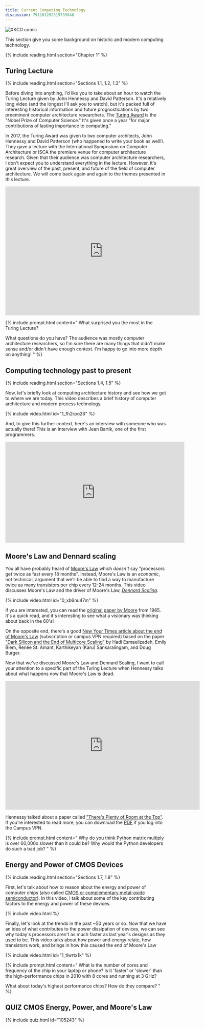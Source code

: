 ```yaml
---
title: Current Computing Technology
discussion: 791101292319735848
---
```


![XKCD comic](https://imgs.xkcd.com/comics/log_scale.png)

This section give you some background on historic and modern computing technology.

{% include reading.html section="Chapter 1" %}

## Turing Lecture

{% include reading.html section="Sections 1.1, 1.2, 1.3" %}

Before diving into anything, I'd like you to take about an hour to watch the Turing Lecture given by John Hennessy and David Patterson.
It's a relatively long video (and the longest I'll ask you to watch), but it's packed full of interesting historical information and future prognostications by two preeminent computer architecture researchers.
The [Turing Award](https://amturing.acm.org/) is the "Nobel Prize of Computer Science."
It's given once a year "for major contributions of lasting importance to computing."

In 2017, the Turing Award was given to two computer architects, John Hennessy and David Patterson (who happened to write your book as well!).
They gave a lecture with the International Symposium on Computer Architecture or ISCA the premiere venue for computer architecture research.
Given that their audience was computer architecture researchers, I don't expect you to understand everything in the lecture.
However, it's great overview of the past, present, and future of the field of computer architecture.
We will come back again and again to the themes presented in this lecture.

<iframe width="608" height="402" src="https://www.youtube.com/embed/3LVeEjsn8Ts" frameborder="0" allow="accelerometer; autoplay; encrypted-media; gyroscope; picture-in-picture" allowfullscreen></iframe>

{% include prompt.html content="
What surprised you the most in the Turing Lecture?

What questions do you have?
The audience was mostly computer architecture researchers, so I'm sure there are many things that didn't make sense and/or didn't have enough context.
I'm happy to go into more depth on anything!
"
%}

## Computing technology past to present

{% include reading.html section="Sections 1.4, 1.5" %}

Now, let's briefly look at computing architecture history and see how we got to where we are today.
This video describes a brief history of computer architecture and modern process technology.

{% include video.html id="1_fh2rpo26" %}

And, to give this further context, here's an interview with someone who was actually there!
This is an interview with Jean Bartik, one of the first programmers.

<iframe width="560" height="315" src="https://www.youtube.com/embed/aPweFhhXFvY" frameborder="0" allow="accelerometer; autoplay; encrypted-media; gyroscope; picture-in-picture" allowfullscreen></iframe>

## Moore's Law and Dennard scaling

You all have probably heard of [Moore's Law](https://en.wikipedia.org/wiki/Moore%27s_law) which *doesn't* say "processors get twice as fast every 18 months".
Instead, Moore's Law is an *economic*, not technical, argument that we'll be able to find a way to manufacture twice as many transistors per chip every 12-24 months.
This video discusses Moore's Law and the driver of Moore's Law, [*Dennard Scaling*](https://en.wikipedia.org/wiki/Dennard_scaling).

{% include video.html id="0_xb6nu47m" %}

If you are interested, you can read the [original paper by Moore](https://newsroom.intel.com/wp-content/uploads/sites/11/2018/05/moores-law-electronics.pdf) from 1965.
It's a quick read, and it's interesting to see what a visionary was thinking about back in the 60's!

On the opposite end, there's a good [New Your Times article about the end of Moore's Law](https://www.nytimes.com/2011/08/01/science/01chips.html) (subscription or campus VPN required) based on the paper ["Dark Silicon and the End of Multicore Scaling"](https://www.cc.gatech.edu/~hadi/doc/paper/2011-isca-dark_silicon.pdf) by Hadi Esmaeilzadeh, Emily Blem, Renée St. Amant, Karthikeyan (Karu) Sankaralingam, and Doug Burger.

Now that we've discussed Moore's Law and Dennard Scaling, I want to call your attention to a specific part of the Turing Lecture when Hennessy talks about what happens now that Moore's Law is dead.

<iframe width="608" height="402" src="https://www.youtube.com/embed/3LVeEjsn8Ts?start=2192&end=2344" frameborder="0" allow="accelerometer; autoplay; encrypted-media; gyroscope; picture-in-picture" allowfullscreen></iframe>

Hennessy talked about a paper called ["There's Plenty of Room at the Top"](https://science.sciencemag.org/content/368/6495/eaam9744).
If you're interested to read more, you can download the [PDF](https://science.sciencemag.org/content/368/6495/eaam9744/tab-pdf) if you log into the Campus VPN.

{% include prompt.html content="
Why do you think Python matrix multiply is over 60,000x slower than it could be?
Why would the Python developers do such a bad job?
" %}

## Energy and Power of CMOS Devices

{% include reading.html section="Sections 1.7, 1.8" %}

First, let's talk about how to reason about the energy and power of computer chips (also called [CMOS or complementary metal-oxide semiconductor](https://en.wikipedia.org/wiki/CMOS)).
In this video, I talk about some of the key contributing factors to the energy and power of these devices.

{% include video.html %}

Finally, let's look at the trends in the past ~50 years or so.
Now that we have an idea of what contributes to the power dissipation of devices, we can see why today's processors aren't as much faster as last year's designs as they used to be.
This video talks about how power and energy relate, how transistors work, and brings in how this caused the end of Moore's Law

{% include video.html id="1_tlwrtx1k" %}

{% include prompt.html content="
What is the number of cores and frequency of the chip in your laptop or phone?
Is it 'faster' or 'slower' than the high-performance chips in 2010 with 8 cores and running at 3 GHz?

What about today's highest performance chips?
How do they compare?
"
%}

## **QUIZ** CMOS Energy, Power, and Moore's Law

{% include quiz.html id="105243" %}
